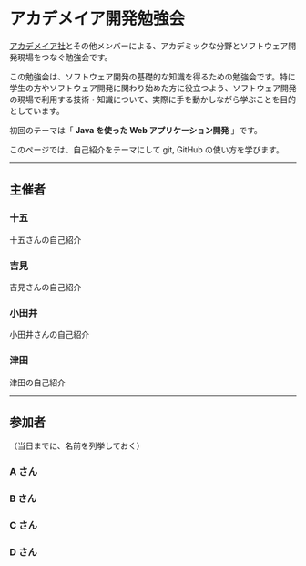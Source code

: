 # アカデメイア開発勉強会

[アカデメイア社](http://www.academeia15.co.jp)とその他メンバーによる、アカデミックな分野とソフトウェア開発現場をつなぐ勉強会です。

この勉強会は、ソフトウェア開発の基礎的な知識を得るための勉強会です。特に学生の方やソフトウェア開発に関わり始めた方に役立つよう、ソフトウェア開発の現場で利用する技術・知識について、実際に手を動かしながら学ぶことを目的としています。

初回のテーマは「 **Java を使った Web アプリケーション開発** 」です。

このページでは、自己紹介をテーマにして git, GitHub の使い方を学びます。

---

## 主催者

### 十五

十五さんの自己紹介

### 吉見

吉見さんの自己紹介

### 小田井

小田井さんの自己紹介

### 津田

津田の自己紹介

---

## 参加者

（当日までに、名前を列挙しておく）

### A さん

### B さん

### C さん

### D さん
